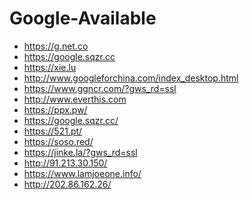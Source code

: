 Google-Available
================

+ <https://g.net.co>
+ <https://google.sqzr.cc>
+ <https://xie.lu>
+ <http://www.googleforchina.com/index_desktop.html>
+ <https://www.ggncr.com/?gws_rd=ssl>
+ <http://www.everthis.com>
+ <https://ppx.pw/>
+ <https://google.sqzr.cc/>
+ <https://521.pt/>
+ <https://soso.red/>
+ <https://jinke.la/?gws_rd=ssl>
+ <http://91.213.30.150/>
+ <https://www.lamjoeone.info/>
+ <http://202.86.162.26/>
